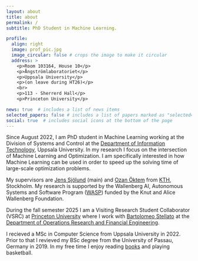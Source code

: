 ```yaml
---
layout: about
title: about
permalink: /
subtitle: PhD Student in Machine Learning.

profile:
  align: right
  image: prof_pic.jpg
  image_circular: false # crops the image to make it circular
  address: >
    <p>Room 103164, House 10</p>
    <p>Ångströmlaboratoriet</p>
    <p>Uppsala University</p>
    <p>(on leave during HT26)</p>
    <br>
    <p>113 - Sherrerd Hall</p>
    <p>Princeton University</p>

news: true  # includes a list of news items
selected_papers: false # includes a list of papers marked as "selected={true}"
social: true  # includes social icons at the bottom of the page
---
```


Since August 2022, I am PhD student in Machine Learning working at the Division of Systems and Control at the <a href='https://www.it.uu.se/'>Department of Information Technology</a>, Uppsala University. In my research I focus on the intersection of Machine Learning and Optimization. I am specifically interested in how Machine Learning can be used in order to speed up the solving time of large-scale optimization problems.

My supervisors are <a href='https://jsjol.github.io/'>Jens Sjölund</a> (main) and <a href='https://www.kth.se/profile/ozan'>Ozan Öktem</a> from <a href='https://www.kth.se'>KTH</a>, Stockholm. My research is supported by the Wallenberg AI, Autonomous Systems and Software Program (<a href='https://wasp-sweden.org/'>WASP</a>) funded by the Knut and Alice Wallenberg Foundation.

During the fall semester 2025 I am a Visiting Research Student Collaborator (VSRC) at <a href='https://www.princeton.edu/'>Princeton University</a> where I work with <a href='https://stellato.io/'>Bartolomeo Stellato</a> at the <a href='https://orfe.princeton.edu'>Department of Operations Research and Financial Engineering</a>.

I recieved a MSc in Computer Science from Uppsala University in 2022. Prior to that I revieved my BSc degree from the University of Passau, Germany in 2019. In my free time I enjoy reading <a href="\books">books</a> and playing basketball.
